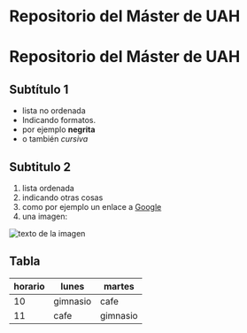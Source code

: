 # Repositorio del Máster de UAH
Repositorio del Máster de UAH
==============================

## Subtítulo 1
- lista no ordenada
- Indicando formatos.
- por ejemplo **negrita**
- o también *cursiva*

## Subtitulo 2

1. lista ordenada
1. indicando otras cosas
1. como por ejemplo un enlace a [Google](http://www.google.com)
1. una imagen:

![texto de la imagen](https://www.google.es/search?biw=1366&bih=651&tbm=isch&sa=1&ei=W_r2W-HCGsi2kwWOrrDIAg&q=imagenes+monte+perdido&oq=imagenes+monte+per&gs_l=img.1.0.0j0i8i30.2508.16191..17588...14.0..1.539.3607.12j10j0j1j1j1......0....1..gws-wiz-img.......0i67.sYYvUlHdilI#imgrc=GkEyzFsP-d-LXM:)

## Tabla

| horario  | lunes    | martes  |
|----------| ---------|----------|
| 10       | gimnasio | cafe     |
| 11       | cafe     | gimnasio |
